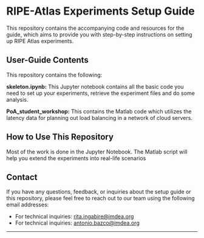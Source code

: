 # RIPE-Atlas Experiments Setup Guide

This repository contains the accompanying code and resources for the guide, which aims to provide you 
with step-by-step instructions on setting up RIPE Atlas experiments.

## User-Guide Contents

This repository contains the following:

**skeleton.ipynb:** This Jupyter notebook contains all the basic code you need to set up your experiments, retrieve
the experiment files and do some analysis.
  
**PoA_student_workshop:** This contains the Matlab code which utilizes the latency data for planning out load balancing in a network of cloud servers.

## How to Use This Repository

Most of the work is done in the Jupyter Notebook. The Matlab script will help you extend the experiments into real-life scenarios
## Contact

If you have any questions, feedback, or inquiries about the setup guide or this repository, please feel free to reach out to our team using the following email addresses:

- For technical inquiries: [rita.ingabire@imdea.org](mailto:rita.ingabire@imdea.org)
- For technical inquiries: [antonio.bazco@imdea.org](mailto:antonio.bazco@imdea.org)


---
